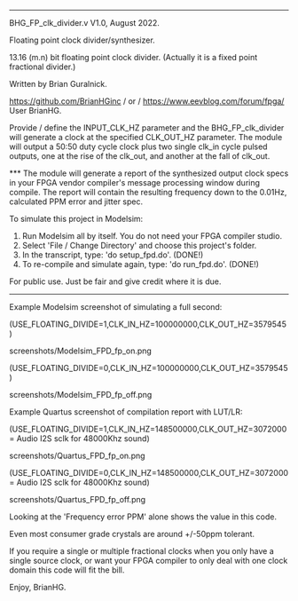 **************************************************************************************************

  BHG_FP_clk_divider.v   V1.0, August 2022.
  
  Floating point clock divider/synthesizer.
  
  13.16 (m.n) bit floating point clock divider. (Actually it is a fixed point fractional divider.)
  
  Written by Brian Guralnick.
  
  https://github.com/BrianHGinc / or / https://www.eevblog.com/forum/fpga/ User BrianHG.
  
  Provide / define the INPUT_CLK_HZ parameter and the BHG_FP_clk_divider
  will generate a clock at the specified CLK_OUT_HZ parameter.  The module
  will output a 50:50 duty cycle clock plus two single clk_in cycle pulsed
  outputs, one at the rise of the clk_out, and another at the fall of clk_out.
  
  *** The module will generate a report of the synthesized output clock specs
  in your FPGA vendor compiler's message processing window during compile.
  The report will contain the resulting frequency down to the 0.01Hz,
  calculated PPM error and jitter spec.
  
  To simulate this project in Modelsim:
   1) Run Modelsim all by itself.  You do not need your FPGA compiler studio.
   2) Select 'File / Change Directory' and choose this project's folder.
   3) In the transcript, type:                'do setup_fpd.do'.  (DONE!)
   4) To re-compile and simulate again, type: 'do run_fpd.do'.    (DONE!)
  
  For public use.  Just be fair and give credit where it is due.

**************************************************************************************************

Example Modelsim screenshot of simulating a full second:

(USE_FLOATING_DIVIDE=1,CLK_IN_HZ=100000000,CLK_OUT_HZ=3579545)

screenshots/Modelsim_FPD_fp_on.png

(USE_FLOATING_DIVIDE=0,CLK_IN_HZ=100000000,CLK_OUT_HZ=3579545)

screenshots/Modelsim_FPD_fp_off.png


Example Quartus screenshot of compilation report with LUT/LR:

(USE_FLOATING_DIVIDE=1,CLK_IN_HZ=148500000,CLK_OUT_HZ=3072000 = Audio I2S sclk for 48000Khz sound)

screenshots/Quartus_FPD_fp_on.png

(USE_FLOATING_DIVIDE=0,CLK_IN_HZ=148500000,CLK_OUT_HZ=3072000 = Audio I2S sclk for 48000Khz sound)

screenshots/Quartus_FPD_fp_off.png


Looking at the 'Frequency error PPM' alone shows the value in this code.

Even most consumer grade crystals are around +/-50ppm tolerant.

If you require a single or multiple fractional clocks when you only have a single source clock,
or want your FPGA compiler to only deal with one clock domain this code will fit the bill.

Enjoy, BrianHG.
